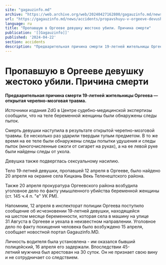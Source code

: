 ```yaml
---
site: "gagauzinfo.md"
archive: "https://web.archive.org/web/20240427162800/gagauzinfo.md/news/accidents/propavshuyu-v-orgeeve-devushku-zhestoko-ubili-prichina-smerti"
url: "https://gagauzinfo.md/news/accidents/propavshuyu-v-orgeeve-devushku-zhestoko-ubili-prichina-smerti"
language: ru
title: "Пропавшую в Оргееве девушку жестоко убили. Причина смерти"
publication: '[[Gagauzinfo]]'
published: '2024-04-22'
section: accidents
description: "Предварительная причина смерти 19-летней жительницы Оргеева — открытая черепно-мозговая травма."
---
```


# Пропавшую в Оргееве девушку жестоко убили. Причина смерти

**Предварительная причина смерти 19-летней жительницы Оргеева — открытая черепно-мозговая травма.**

Источники издания ZdG в Центре судебно-медицинской экспертизы сообщили, что на теле беременной женщины были обнаружены следы пыток.

Cмерть девушки наступила в результате открытой черепно-мозговой травмы. Ее несколько раз ударили твердым тупым предметом. В то же время на ее теле были обнаружены следы попытки удушения и следы пыток (многочисленные ожоги от сигарет на руках), а на ее левой руке были найдены следы от укола.

Девушка также подверглась сексуальному насилию.

Тело 19-летней девушки, пропавшей 12 апреля в Оргееве, было найдено 20 апреля на окраине села Кицкань Векь Теленештского района.

Также 20 апреля прокуратура Оргеевского района возбудила уголовное дело по факту умышленного убийства беременной женщины (ст. 145 ч.4 п. "е" УК РМ).

Напомним, 12 апреля в инспекторат полиции Оргеева поступило сообщение об исчезновении 19-летней девушки, находящейся на шестом месяце беременности, которая села в машину на улице 31 Августа в Оргееве и уехала в неизвестном направлении. Уголовное дело по факту похищения человека было возбуждено 15 апреля, сообщает новостной портал Gagauzinfo.MD.

Личность водителя была установлена - им оказался бывший полицейский, 16 апреля его задержали. Впоследствии 45-летний мужчина был арестован на 30 суток. Он не признает свою вину и не сотрудничает со следствием.